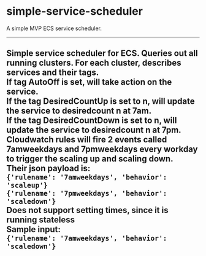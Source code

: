 # simple-service-scheduler

A simple MVP ECS service scheduler.

----
Simple service scheduler for ECS. Queries out all running clusters. For each cluster, describes services and their tags.  
If tag AutoOff is set, will take action on the service.  
If the tag DesiredCountUp is set to n, will update the service to desiredcount n at 7am.  
If the tag DesiredCountDown is set to n, will update the service to desiredcount n at 7pm.  
Cloudwatch rules will fire 2 events called 7amweekdays and 7pmweekdays every workday to trigger the scaling up and scaling down.  
Their json payload is:  
`{'rulename': '7amweekdays', 'behavior': 'scaleup'}`  
`{'rulename': '7pmweekdays', 'behavior': 'scaledown'}`  
Does not support setting times, since it is running stateless  
Sample input:  
`{'rulename': '7amweekdays', 'behavior': 'scaledown'}`
----